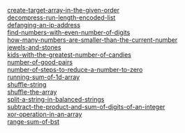[create-target-array-in-the-given-order](https://leetcode.com/problems/create-target-array-in-the-given-order) <br>
[decompress-run-length-encoded-list](https://leetcode.com/problems/decompress-run-length-encoded-list) <br>
[defanging-an-ip-address](https://leetcode.com/problems/defanging-an-ip-address) <br>
[find-numbers-with-even-number-of-digits](https://leetcode.com/problems/find-numbers-with-even-number-of-digits) <br>
[how-many-numbers-are-smaller-than-the-current-number](https://leetcode.com/problems/how-many-numbers-are-smaller-than-the-current-number) <br>
[jewels-and-stones](https://leetcode.com/problems/jewels-and-stones) <br>
[kids-with-the-greatest-number-of-candies](https://leetcode.com/problems/kids-with-the-greatest-number-of-candies) <br>
[number-of-good-pairs](https://leetcode.com/problems/number-of-good-pairs) <br>
[number-of-steps-to-reduce-a-number-to-zero](https://leetcode.com/problems/number-of-steps-to-reduce-a-number-to-zero) <br>
[running-sum-of-1d-array](https://leetcode.com/problems/running-sum-of-1d-array) <br>
[shuffle-string](https://leetcode.com/problems/shuffle-string) <br>
[shuffle-the-array](https://leetcode.com/problems/shuffle-the-array) <br>
[split-a-string-in-balanced-strings](https://leetcode.com/problems/split-a-string-in-balanced-strings) <br>
[subtract-the-product-and-sum-of-digits-of-an-integer](https://leetcode.com/problems/subtract-the-product-and-sum-of-digits-of-an-integer) <br>
[xor-operation-in-an-array](https://leetcode.com/problems/xor-operation-in-an-array) <br>
[range-sum-of-bst](https://leetcode.com/problems/range-sum-of-bst) <br>